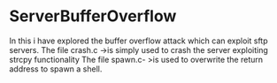 # ServerBufferOverflow
In this i have explored the buffer overflow attack which can exploit sftp servers.
The file crash.c ->is simply used to crash the server exploiting strcpy functionality 
The file spawn.c- >is used to overwrite the return address to spawn a shell.
